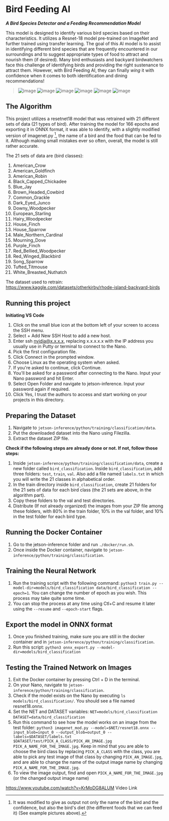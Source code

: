 # Bird Feeding AI

***A Bird Species Detector and a Feeding Recommendation Model***

This model is designed to identify various bird species based on their characteristics. It utilizes a Resnet-18 model pre-trained on ImageNet and further trained using transfer learning. The goal of this AI model is to assist in identifying different bird species that are frequently encountered in our surroundings and to suggest appropriate types of food to attract and nourish them (if desired). Many bird enthusiasts and backyard birdwatchers face this challenge of identifying birds and providing the right sustenance to attract them. However, with Bird Feeding AI, they can finally *wing* it with confidence when it comes to both identification and dining recommendations!

> ![image](https://github.com/Keyu08/bird_feeder/assets/141778196/b716ed17-260a-4dd7-8434-6bf3c1dc6273) ![image](https://github.com/Keyu08/bird_feeder/assets/141778196/2a566acd-0d62-49c8-868d-30e9643dbaa9) ![image](https://github.com/Keyu08/bird_feeder/assets/141778196/10209143-ee3a-442f-b240-cdc675fdcc45) ![image](https://github.com/Keyu08/bird_feeder/assets/141778196/8e9910d1-9534-4f0c-99f0-ef913cdca6c5) ![image](https://github.com/Keyu08/bird_feeder/assets/141778196/465552aa-912b-40a5-b57f-50a1552cbe3e) ![image](https://github.com/Keyu08/bird_feeder/assets/141778196/9d388696-490a-4f9e-b924-a4be7895a999)

## The Algorithm
This project utilizes a resetnet18 model that was retrained with 21 different sets of data (21 types of bird). After training the model for 166 epochs and exporting it in ONNX format, it was able to identify, with a slightly modified version of imagenet.py [^1], the name of a bird and the food that can be fed to it. Although making small mistakes ever so often, overall, the model is still rather accurate. 

[^1]:It was modified to give as output not only the name of the bird and the confidence, but also the bird's diet (the different foods that we can feed it) (See example pictures above).

The 21 sets of data are (bird classes): 
1. American_Crow
2. American_Goldfinch
3. American_Robin
4. Black_Capped_Chickadee
5. Blue_Jay
6. Brown_Headed_Cowbird
7. Common_Grackle
8. Dark_Eyed_Junco
9. Downy_Woodpecker
10. European_Starling
11. Hairy_Woodpecker
12. House_Finch
13. House_Sparrow
14. Male_Northern_Cardinal
15. Mourning_Dove
16. Purple_Finch
17. Red_Bellied_Woodpecker
18. Red_Winged_Blackbird
19. Song_Sparrow
20. Tufted_Titmouse
21. White_Breasted_Nuthatch

The dataset used to retrain: https://www.kaggle.com/datasets/otherkirby/rhode-island-backyard-birds

## Running this project
**Initiating VS Code**

1. Click on the small blue icon at the bottom left of your screen to access the SSH menu.
2. Select + Add New SSH Host to add a new host.
3. Enter ssh nvidia@x.x.x.x, replacing x.x.x.x.x with the IP address you usually use in Putty or terminal to connect to the Nano.
4. Pick the first configuration file.
5. Click Connect in the prompted window.
6. Choose Linux as the operating system when asked.
7. If you're asked to continue, click Continue.
8. You'll be asked for a password after connecting to the Nano. Input your Nano password and hit Enter.
9. Select Open Folder and navigate to jetson-inference. Input your password again if required.
10. Click Yes, I trust the authors to access and start working on your projects in this directory.
## Preparing the Dataset
1. Navigate to `jetson-inference/python/training/classification/data`.
2. Put the downloaded dataset into the Nano using Filezilla.
3. Extract the dataset ZIP file.

**Check if the following steps are already done or not. If not, follow those steps:**
1. Inside `jetson-inference/python/training/classification/data`, create a new folder called `bird_classification`. Inside `bird_classification`, add three folders: `test`, `train`, `val`. Also add a file named `labels.txt` in which you will write the 21 classes in alphabetical order.
2. In the train directory inside `bird_classification`, create 21 folders for the 21 sets of data for each bird class (the 21 sets are above, in the algorithm part).
3. Copy these folders to the val and test directories.
4. Distribute (If not already organized) the images from your ZIP file among these folders, with 80% in the train folder, 10% in the val folder, and 10% in the test folder for each bird type.
## Running the Docker Container
1. Go to the jetson-inference folder and run `./docker/run.sh`.
2. Once inside the Docker container, navigate to `jetson-inference/python/training/classification`.
## Training the Neural Network
1. Run the training script with the following command: `python3 train.py --model-dir=models/bird_classification data/bird_classification --epoch=1`. You can change the number of epoch as you wish. This process may take quite some time. 
2. You can stop the process at any time using Ctl+C and resume it later using the `--resume` and `--epoch-start` flags.
## Export the model in ONNX format
1. Once you finished training, make sure you are still in the docker container and in `jetson-inference/python/training/classification`.
2. Run this script: `python3 onnx_export.py --model-dir=models/bird_classification`
## Testing the Trained Network on Images
1. Exit the Docker container by pressing Ctrl + D in the terminal.
2. On your Nano, navigate to `jetson-inference/python/training/classification`.
3. Check if the model exists on the Nano by executing `ls models/bird_classification/`. You should see a file named resnet18.onnx.
4. Set the NET and DATASET variables: `NET=models/bird_classification` `DATASET=data/bird_classification`
5. Run this command to see how the model works on an image from the test folder: `python3 imagenet_mod.py --model=$NET/resnet18.onnx --input_blob=input_0 --output_blob=output_0 --labels=$DATASET/labels.txt $DATASET/test/PICK_A_CLASS/PICK_AN_IMAGE.jpg PICK_A_NAME_FOR_THE_IMAGE.jpg`. Keep in mind that you are able to choose the bird class by replacing `PICK_A_CLASS` with the class, you are able to pick any test image of that class by changing `PICK_AN_IMAGE.jpg`, and are able to change the name of the output image name by changing `PICK_A_NAME_FOR_THE_IMAGE.jpg`.
6. To view the image output, find and open `PICK_A_NAME_FOR_THE_IMAGE.jpg` (or the changed output image name)

https://www.youtube.com/watch?v=KrMoDG8ALUM Video Link


